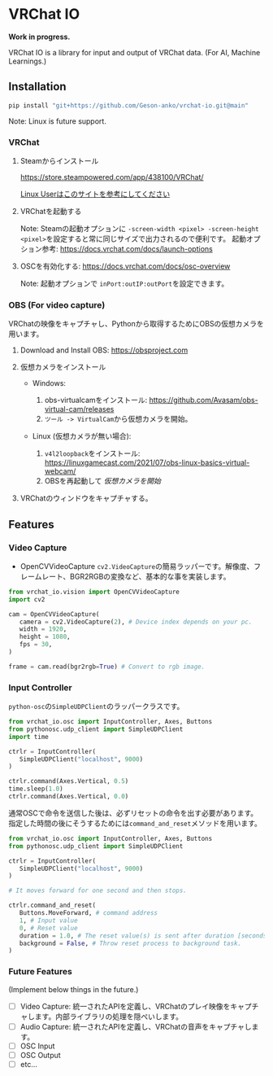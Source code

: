 # VRChat IO

**Work in progress.**

VRChat IO is a library for input and output of VRChat data. (For AI, Machine Learnings.)

## Installation

```bash
pip install "git+https://github.com/Geson-anko/vrchat-io.git@main"
```

Note: Linux is future support.

### VRChat

1. Steamからインストール

   <https://store.steampowered.com/app/438100/VRChat/>

   [Linux Userはこのサイトを参考にしてください](https://ask.vrchat.com/t/guide-to-vrc-on-linux/15934)

2. VRChatを起動する

   Note: Steamの起動オプションに `-screen-width <pixel> -screen-height <pixel>`を設定すると常に同じサイズで出力されるので便利です。
   起動オプション参考: <https://docs.vrchat.com/docs/launch-options>

3. OSCを有効化する: <https://docs.vrchat.com/docs/osc-overview>

   Note: 起動オプションで `inPort:outIP:outPort`を設定できます。

### OBS (For video capture)

VRChatの映像をキャプチャし、Pythonから取得するためにOBSの仮想カメラを用います。

1. Download and Install OBS: <https://obsproject.com>

2. 仮想カメラをインストール

   - Windows:

     1. obs-virtualcamをインストール: <https://github.com/Avasam/obs-virtual-cam/releases>
     2. `ツール -> VirtualCam`から仮想カメラを開始。

   - Linux (仮想カメラが無い場合):

     1. `v4l2loopback`をインストール: <https://linuxgamecast.com/2021/07/obs-linux-basics-virtual-webcam/>
     2. OBSを再起動して *仮想カメラを開始*

3. VRChatのウィンドウをキャプチャする。

## Features

### Video Capture

- OpenCVVideoCapture
  `cv2.VideoCapture`の簡易ラッパーです。解像度、フレームレート、BGR2RGBの変換など、基本的な事を実装します。

```py
from vrchat_io.vision import OpenCVVideoCapture
import cv2

cam = OpenCVVideoCapture(
   camera = cv2.VideoCapture(2), # Device index depends on your pc.
   width = 1920,
   height = 1080,
   fps = 30,
)

frame = cam.read(bgr2rgb=True) # Convert to rgb image.
```

### Input Controller

`python-osc`の`SimpleUDPClient`のラッパークラスです。

```py
from vrchat_io.osc import InputController, Axes, Buttons
from pythonosc.udp_client import SimpleUDPClient
import time

ctrlr = InputController(
   SimpleUDPClient("localhost", 9000)
)

ctrlr.command(Axes.Vertical, 0.5)
time.sleep(1.0)
ctrlr.command(Axes.Vertical, 0.0)
```

通常OSCで命令を送信した後は、必ずリセットの命令を出す必要があります。指定した時間の後にそうするためには`command_and_reset`メソッドを用います。

```py
from vrchat_io.osc import InputController, Axes, Buttons
from pythonosc.udp_client import SimpleUDPClient

ctrlr = InputController(
   SimpleUDPClient("localhost", 9000)
)

# It moves forward for one second and then stops.

ctrlr.command_and_reset(
   Buttons.MoveForward, # command address
   1, # Input value
   0, # Reset value
   duration = 1.0, # The reset value(s) is sent after duration [seconds]
   background = False, # Throw reset process to background task.
)
```

### Future Features

(Implement below things in the future.)

- [ ] Video Capture: 統一されたAPIを定義し、VRChatのプレイ映像をキャプチャします。内部ライブラリの処理を隠ぺいします。
- [ ] Audio Capture: 統一されたAPIを定義し、VRChatの音声をキャプチャします。
- [ ] OSC Input
- [ ] OSC Output
- [ ] etc...
